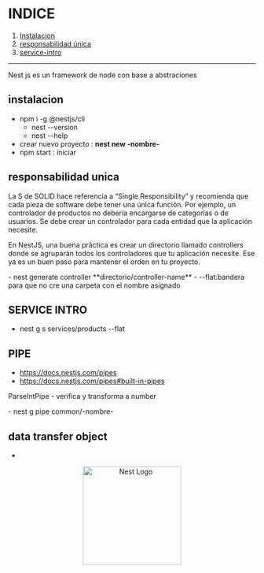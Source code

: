 # INDICE
1. [ Instalacion ](#intro)
2. [ responsabilidad única ](#responsabilidadUnica)
3. [ service-intro](#service-intro)
---
 <p> Nest js es un framework de node con base a abstraciones</p>
<a name="intro"></a>

## instalacion

- npm i -g @nestjs/cli
    - nest --version
    - nest --help
-  crear nuevo proyecto : **nest new -nombre-**
- npm start : iniciar

<a name="responsabilidadUnica">

## responsabilidad unica
<p>
La S de SOLID hace referencia a “Single Responsibility” y recomienda que cada pieza de software debe tener una única función. Por ejemplo, un controlador de productos no debería encargarse de categorías o de usuarios. Se debe crear un controlador para cada entidad que la aplicación necesite.

En NestJS, una buena práctica es crear un directorio llamado controllers donde se agruparán todos los controladores que tu aplicación necesite. Ese ya es un buen paso para mantener el orden en tu proyecto.
</p>
-  nest generate controller  **directorio/controller-name**
  - --flat:bandera para que no cre una carpeta con el nombre asignado  

<a name="service-intro ">

## SERVICE INTRO
- nest g s services/products --flat
## PIPE
- https://docs.nestjs.com/pipes
- https://docs.nestjs.com/pipes#built-in-pipes
<p> ParseIntPipe - verifica y transforma a number </p>
- nest g pipe common/-nombre-

## data transfer object
- 

<p align="center">
  <a href="http://nestjs.com/" target="blank"><img src="https://nestjs.com/img/logo-small.svg" width="200" alt="Nest Logo" /></a>
</p>
